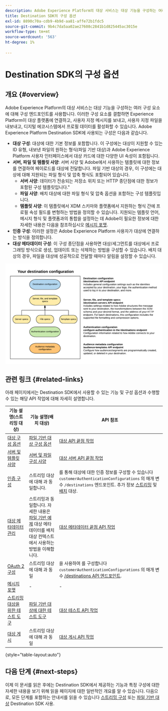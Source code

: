 ```yaml
---
description: Adobe Experience Platform의 대상 서비스는 대상 기능을 구성하는 여러 구성 요소에 대해 구성 엔드포인트를 사용합니다. 이러한 구성 요소를 결합하면 Experience Platform이 대상 파트너에 연결하고, 사용자 지정 메시지를 보내고, 디지털 에코시스템에서 프로필 데이터를 활성화할 수 있습니다.
title: Destination SDK의 구성 옵션
exl-id: 8890c70a-cdb9-4b9d-aa81-affe72b1fdc5
source-git-commit: 9b4c7da5aa02ae27608c2841b1d825445ac3015e
workflow-type: tm+mt
source-wordcount: '563'
ht-degree: 1%

---
```


# Destination SDK의 구성 옵션

## 개요 {#overview}

Adobe Experience Platform의 대상 서비스는 대상 기능을 구성하는 여러 구성 요소에 대해 구성 엔드포인트를 사용합니다. 이러한 구성 요소를 결합하면 Experience Platform이 대상 플랫폼에 연결하고, 사용자 지정 메시지를 보내고, 사용자 지정 파일을 내보내고, 디지털 에코시스템에서 프로필 데이터를 활성화할 수 있습니다. Adobe Experience Platform Destination SDK에 사용되는 구성은 다음과 같습니다.

* **대상 구성**: 대상에 대한 기본 정보를 포함합니다. 이 구성에는 대상이 지원할 수 있는 ID 유형, 내보낸 파일의 원하는 형식(파일 기반 대상)과 Adobe Experience Platform 사용자 인터페이스에서 대상 카드에 대한 다양한 UI 속성이 포함됩니다.
* **서버, 파일 및 템플릿 사양**: 서버 사양 및 Adobe에서 사용하는 템플릿에 대한 정보를 연결하여 페이로드를 대상에 전달합니다. 파일 기반 대상의 경우, 이 구성에는 대상에 대해 지원되는 파일 형식 및 압축 형식도 포함되어 있습니다.
   * **서버 사양**: 데이터가 전송되는 저장소 위치 또는 HTTP 종단점에 대한 정보가 포함된 구성 템플릿입니다.&quot;
   * **파일 사양**: 배치 대상에 대한 파일 형식 및 압축 옵션을 포함하는 구성 템플릿입니다.
   * **템플릿 사양**: 이 템플릿에서 XDM 스키마와 플랫폼에서 지원하는 형식 간에 프로필 속성 필드를 변형하는 방법을 정의할 수 있습니다. 지원되는 템플릿 언어, 메시지 형식 및 플랫폼과의 통합을 설정하는 데 Adobe이 필요한 정보에 대한 자세한 내용은 다음을 참조하십시오 [메시지 포맷](./message-format.md).
* **인증 구성**: 이러한 설정은 Adobe Experience Platform 사용자가 대상에 연결하는 방식을 정의합니다.
* **대상 메타데이터 구성**: 이 구성 종단점을 사용하면 대상/세그먼트를 대상에서 프로그래밍 방식으로 생성, 업데이트 또는 삭제하는 방법을 구성할 수 있습니다. 배치 대상의 경우, 파일을 대상에 성공적으로 전달할 때마다 알림을 설정할 수 있습니다.

![Destination SDK 구성 종단점 및 이러한 종단점을 함께 사용하는 방법을 보여주는 다이어그램입니다.](./assets/self-service-configuration.png)

## 관련 링크 {#related-links}

아래 페이지에서는 Destination SDK에서 사용할 수 있는 기능 및 구성 옵션과 수행할 수 있는 해당 API 작업에 대해 자세히 설명합니다.

| 기능 설명(스트리밍 대상) | 기능 설명(배치 대상) | API 참조 |
|--- |--- |--- |
| [대상 구성 옵션](./destination-configuration.md) | [파일 기반 대상 구성 옵션](/help/destinations/destination-sdk/file-based-destination-configuration.md) | [대상 API 끝점 작업](./destination-configuration-api.md) |
| [서버 및 템플릿 사양](./server-and-template-configuration.md) | [서버 및 파일 구성 사양](/help/destinations/destination-sdk/server-and-file-configuration.md) | [대상 서버 API 끝점 작업](./destination-server-api.md) |
| [인증 구성](./authentication-configuration.md) | 스트리밍 대상에 대해 과 동일합니다. | 를 통해 대상에 대한 인증 정보를 구성할 수 있습니다 `customerAuthenticationConfigurations` 의 매개 변수 `/destinations` 엔드포인트. 추가 정보 [스트리밍](/help/destinations/destination-sdk/destination-configuration.md#customer-authentication-configurations) 및 [배치](/help/destinations/destination-sdk/file-based-destination-configuration.md#customer-authentication-configurations) 대상. |
| [대상 메타데이터 관리](./audience-metadata-management.md) | 스트리밍과 동일합니다. 자세한 내용은 [파일 기반 예제](/help/destinations/destination-sdk/audience-metadata-management.md#example-file-based) 대상 메타데이터를 배치 대상 컨텍스트에서 사용하는 방법을 이해합니다. | [대상 메타데이터 끝점 API 작업](./audience-metadata-api.md) |
| [OAuth 2 구성](./oauth2-authentication.md) | 스트리밍 대상에 대해 과 동일 | 을 사용하여 를 구성합니다 `customerAuthenticationConfigurations` 의 매개 변수 [/destinations API 엔드포인트](./destination-configuration-api.md). |
| [메시지 포맷](./message-format.md) | - | - |
| [스트리밍 대상을 위한 테스트 도구](./test-destination.md) | [파일 기반 대상에 대한 테스트 도구](/help/destinations/destination-sdk/file-based-destination-testing-overview.md) | [대상 테스트 API 작업](./destination-testing-api.md) |
| [대상 게시](./configure-destination-instructions.md#publish-destination) | 스트리밍 대상에 대해 과 동일 | [대상 게시 API 작업](./destination-publish-api.md) |

{style=&quot;table-layout:auto&quot;}

## 다음 단계 {#next-steps}

이제 이 문서를 읽은 후에는 Destination SDK에서 제공하는 기능과 특정 구성에 대한 자세한 내용을 보기 위해 읽을 페이지에 대한 일반적인 개요를 알 수 있습니다. 다음으로, 모든 단계를 포함하는 안내서를 읽을 수 있습니다 [스트리밍 구성](/help/destinations/destination-sdk/configure-destination-instructions.md) 또는 [파일 기반 대상](/help/destinations/destination-sdk/configure-file-based-destination-instructions.md) Destination SDK 사용.
